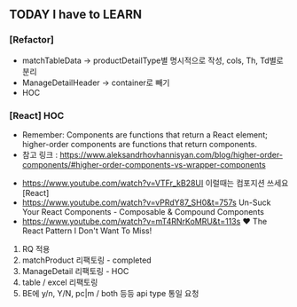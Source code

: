 ## TODAY I have to LEARN

### [Refactor]

- matchTableData -> productDetailType별 명시적으로 작성, cols, Th, Td별로 분리
- ManageDetailHeader -> container로 빼기
- HOC

### [React] HOC

- Remember: Components are functions that return a React element; higher-order components are functions that return components.
- 참고 링크 : https://www.aleksandrhovhannisyan.com/blog/higher-order-components/#higher-order-components-vs-wrapper-components

* https://www.youtube.com/watch?v=VTFr_kB28UI 이럴때는 컴포지션 쓰세요 [React]
* https://www.youtube.com/watch?v=vPRdY87_SH0&t=757s Un-Suck Your React Components - Composable & Compound Components
* https://www.youtube.com/watch?v=mT4RNrKoMRU&t=113s ❤️ The React Pattern I Don't Want To Miss!

1. RQ 적용
2. matchProduct 리팩토링 - completed
3. ManageDetail 리팩토링 - HOC
4. table / excel 리팩토링
5. BE에 y/n, Y/N, pc|m / both 등등 api type 통일 요청
